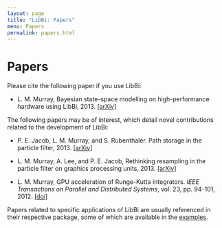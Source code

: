 ```yaml
---
layout: page
title: "LibBi: Papers"
menu: Papers
permalink: papers.html
---
```


Papers
======

Please cite the following paper if you use LibBi:

* L. M. Murray, Bayesian state-space modelling on high-performance hardware
  using LibBi, 2013. [\[arXiv\]](http://arxiv.org/abs/1306.3277)

The following papers may be of interest, which detail novel contributions
related to the development of LibBi:

* P. E. Jacob, L. M. Murray, and S. Rubenthaler. Path storage in the particle
  filter, 2013. [\[arXiv\]](http://arxiv.org/abs/1307.3180)

* L. M. Murray, A. Lee, and P. E. Jacob, Rethinking resampling in the particle
  filter on graphics processing units,
  2013. [\[arXiv\]](http://arxiv.org/abs/1301.4019)

* L. M. Murray, GPU acceleration of Runge-Kutta integrators. *IEEE
  Transactions on Parallel and Distributed Systems*, vol. 23, pp. 94-101,
  2012. [\[doi\]](http://dx.doi.org/10.1109/TPDS.2011.61)

Papers related to specific applications of LibBi are usually referenced in
their respective package, some of which are available in the
[examples](/examples.html).
